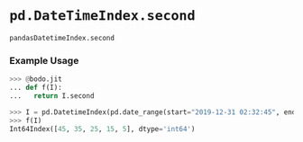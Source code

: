 # `pd.DateTimeIndex.second`


`pandasDatetimeIndex.second`

### Example Usage

```py
>>> @bodo.jit
... def f(I):
...   return I.second

>>> I = pd.DatetimeIndex(pd.date_range(start="2019-12-31 02:32:45", end="2020-01-01 19:12:05", periods=5))
>>> f(I)
Int64Index([45, 35, 25, 15, 5], dtype='int64')
```


